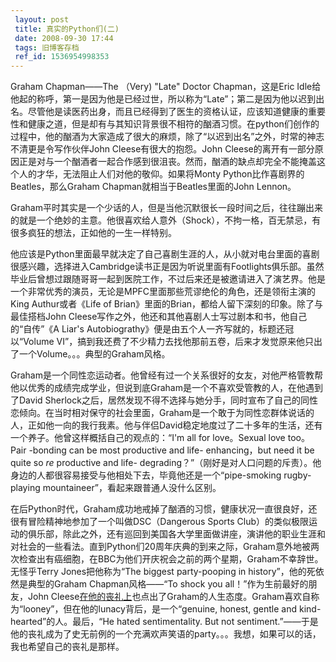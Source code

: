 ```yaml
---
 layout: post
 title: 真实的Python们(二)
 date: 2008-09-30 17:44
 tags: 旧博客存档
 ref_id: 1536954998353
---
```

Graham Chapman——The （Very) "Late" Doctor Chapman，这是Eric
Idle给他起的称呼，第一是因为他是已经过世，所以称为“Late”；第二是因为他以迟到出名。尽管他是读医药出身，而且已经得到了医生的资格认证，应该知道健康的重要性和健康之道，但是却有与其知识背景很不相符的酗酒习惯。在python们创作的过程中，他的酗酒为大家造成了很大的麻烦，除了“以迟到出名”之外，时常的神志不清更是令写作伙伴John
Cleese有很大的抱怨。John
Cleese的离开有一部分原因正是对与一个酗酒者一起合作感到很沮丧。然而，酗酒的缺点却完全不能掩盖这个人的才华，无法阻止人们对他的敬仰。如果将Monty
Python比作喜剧界的Beatles，那么Graham Chapman就相当于Beatles里面的John Lennon。



Graham平时其实是一个少话的人，但是当他沉默很长一段时间之后，往往蹦出来的就是一个绝妙的主意。他很喜欢给人意外（Shock），不拘一格，百无禁忌，有很多疯狂的想法，正如他的一生一样特别。



他应该是Python里面最早就决定了自己喜剧生涯的人，从小就对电台里面的喜剧很感兴趣，选择进入Cambridge读书正是因为听说里面有Footlights俱乐部。虽然毕业后曾想过跟随哥哥一起到医院工作，不过后来还是被邀请进入了演艺界。他是一个非常优秀的演员，无论是MPFC里面那些荒谬绝伦的角色，还是领衔主演的King
Authur或者《Life of Brian》里面的Brian，都给人留下深刻的印象。除了与最佳搭档John
Cleese写作之外，他还和其他喜剧人士写过剧本和书，他自己的“自传”《A Liar's
Autobiograthy》便是由五个人一齐写就的，标题还冠以“Volume
VI”，搞到我还费了不少精力去找他那前五卷，后来才发觉原来他只出了一个Volume。。。典型的Graham风格。



Graham是一个同性恋运动者。他曾经有过一个关系很好的女友，对他严格管教帮他以优秀的成绩完成学业，但说到底Graham是一个不喜欢受管教的人，在他遇到了David
Sherlock之后，居然发现不得不选择与她分手，同时宣布了自己的同性恋倾向。在当时相对保守的社会里面，Graham是一个敢于为同性恋群体说话的人，正如他一向的我行我素。他与伴侣David稳定地度过了二十多年的生活，还有一个养子。他曾这样概括自己的观点的：“I'm
all for love。Sexual love too。Pair -bonding can be most productive and life-
enhancing，but need it be quite so _re_ productive and life-
degrading？”（刚好是对人口问题的斥责）。他身边的人都很容易接受与他相处下去，毕竟他还是一个“pipe-smoking rugby-playing
mountaineer”，看起来跟普通人没什么区别。



在后Python时代，Graham成功地戒掉了酗酒的习惯，健康状况一直很良好，还很有冒险精神地参加了一个叫做DSC（Dangerous Sports
Club）的类似极限运动的俱乐部，除此之外，还有巡回到美国各大学里面做讲座，演讲他的职业生涯和对社会的一些看法。直到Python们20周年庆典的到来之际，Graham意外地被两次检查出有癌细胞，在BBC为他们开庆祝会之前的两个星期，Graham不幸辞世。无怪乎Terry
Jones把他称为“The biggest party-pooping in history”，他的死依然是典型的Graham Chapman风格——“To
shock you all！”作为生前最好的朋友，John
Cleese[在他的丧礼上](http://terryoy.blogbus.com/logs/13567542.html)也点出了Graham的人生态度。Graham喜欢自称为“looney”，但在他的lunacy背后，是一个“genuine,
honest, gentle and kind-hearted”的人。最后，“He hated sentimentality. But not
sentiment.”——于是他的丧礼成为了史无前例的一个充满欢声笑语的party。。。我想，如果可以的话，我也希望自己的丧礼是那样。

